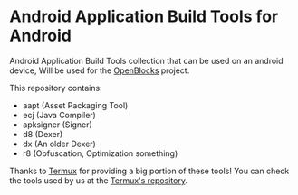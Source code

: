 # Android Application Build Tools for Android
Android Application Build Tools collection that can be used on an android device, Will be used for the [OpenBlocks](https://github.com/OpenBlocks/openblocks-app) project.

This repository contains:
 - aapt (Asset Packaging Tool)
 - ecj (Java Compiler)
 - apksigner (Signer)
 - d8 (Dexer)
 - dx (An older Dexer)
 - r8 (Obfuscation, Optimization something)

Thanks to [Termux](https://termux.com/) for providing a big portion of these tools! You can check the tools used by us at the [Termux's repository](https://10.via0.com/ipns/k51qzi5uqu5dg9vawh923wejqffxiu9bhqlze5f508msk0h7ylpac27fdgaskx/pool/main/).

